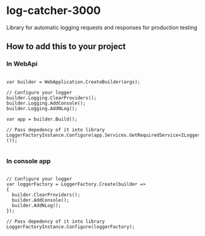 # log-catcher-3000
Library for automatic logging requests and responses for production testing 


## How to add this to your project
### In WebApi
```

var builder = WebApplication.CreateBuilder(args);

// Configure your logger
builder.Logging.ClearProviders();
builder.Logging.AddConsole();
builder.Logging.AddNLog(); 

var app = builder.Build();

// Pass depedency of it into library
LoggerFactoryInstance.Configure(app.Services.GetRequiredService<ILoggerFactory>());


```

### In console app

```

// Configure your logger
var loggerFactory = LoggerFactory.Create(builder =>
{
  builder.ClearProviders();
  builder.AddConsole();
  builder.AddNLog();
});

// Pass depedency of it into library
LoggerFactoryInstance.Configure(loggerFactory);


```
















```
